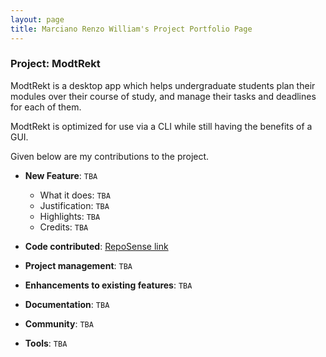 ```yaml
---
layout: page
title: Marciano Renzo William's Project Portfolio Page
---
```


### Project: ModtRekt

ModtRekt is a desktop app which helps undergraduate students plan their modules over their course
of study, and manage their tasks and deadlines for each of them.

ModtRekt is optimized for use via a CLI while still having the benefits of a GUI.

Given below are my contributions to the project.

* **New Feature**: `TBA`
  * What it does: `TBA`
  * Justification: `TBA`
  * Highlights: `TBA`
  * Credits: `TBA`

* **Code contributed**: [RepoSense link](https://nus-cs2103-ay2223s1.github.io/tp-dashboard/?search=midnightfeverrr&breakdown=true&sort=groupTitle&sortWithin=title&timeframe=commit&mergegroup=&groupSelect=groupByRepos&checkedFileTypes=docs~functional-code~test-code~other)

* **Project management**: `TBA`

* **Enhancements to existing features**: `TBA`

* **Documentation**: `TBA`

* **Community**: `TBA`

* **Tools**: `TBA`